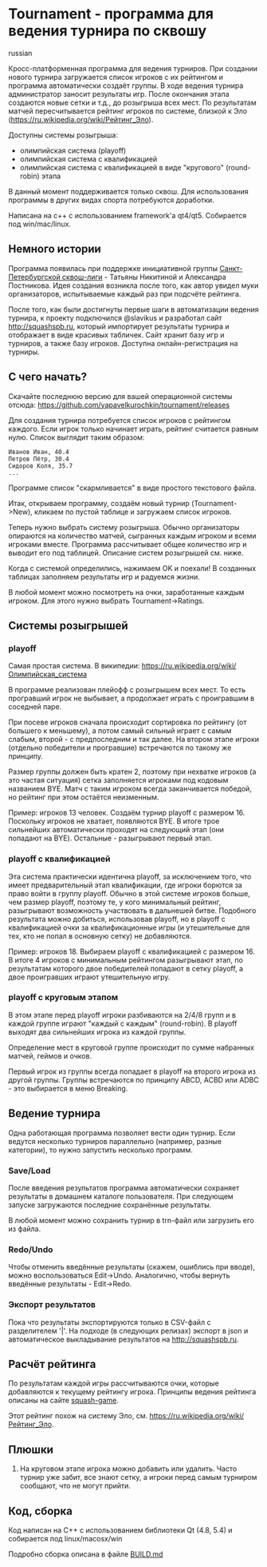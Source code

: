 # Tournament - программа для ведения турнира по сквошу

russian

Кросс-платформенная программа для ведения турниров. При создании нового турнира загружается список игроков с их рейтингом и программа автоматически создаёт группы. В ходе ведения турнира администратор заносит результаты игр. После окончания этапа создаются новые сетки и т.д., до розыгрыша всех мест. По результатам матчей пересчитывается рейтинг игроков по системе, близкой к Эло (https://ru.wikipedia.org/wiki/Рейтинг_Эло).

Доступны системы розыгрыша:

  * олимпийская система (playoff)
  * олимпийская система с квалификацией
  * олимпийская система с квалификацией в виде "кругового" (round-robin) этапа

В данный момент поддерживается только сквош. Для использования программы в других видах спорта потребуются доработки.

Написана на c++ с использованием framework'а qt4/qt5. Собирается под win/mac/linux.

## Немного истории

Программа появилась при поддержке инициативной группы [Санкт-Петербургской сквош-лиги](http://squash-game.ru) - Татьяны Никитиной и Александра Постникова. Идея создания возникла после того, как автор увидел муки организаторов, испытываемые каждый раз при подсчёте рейтинга. 

После того, как были достигнуты первые шаги в автоматизации ведения турнира, к проекту подключился @slavikus и разработал сайт http://squashspb.ru, который импортирует результаты турнира и отображает в виде красивых табличек. Сайт хранит базу игр и турниров, а также базу игроков. Доступна онлайн-регистрация на турниры.

## С чего начать?

Скачайте последнюю версию для вашей операционной системы отсюда: https://github.com/yapavelkurochkin/tournament/releases

Для создания турнира потребуется список игроков с рейтингом каждого. Если игрок только начинает играть, рейтинг считается равным нулю. Список выглядит таким образом:
    
    Иванов Иван, 40.4
    Петров Пётр, 30.4
    Сидоров Коля, 35.7
    ...

Программе список "скармливается" в виде простого текстового файла.

Итак, открываем программу, создаём новый турнир (Tournament->New), кликаем по пустой таблице и загружаем список игроков. 

Теперь нужно выбрать систему розыгрыша. Обычно организаторы опираются на количество матчей, сыгранных каждым игроком и всеми игроками вместе. Программа рассчитывает общее количество игр и выводит его под таблицей. Описание систем розыгрышей см. ниже.

Когда с системой определились, нажимаем OK и поехали! В созданных таблицах заполняем результаты игр и радуемся жизни.

В любой момент можно посмотреть на очки, заработанные каждым игроком. Для этого нужно выбрать Tournament->Ratings.

## Системы розыгрышей

### playoff

Самая простая система. В википедии: https://ru.wikipedia.org/wiki/Олимпийская_система

В программе реализован плейофф с розыгрышем всех мест. То есть програвший игрок не выбывает, а продолжает играть с проигравшим в соседней паре. 

При посеве игроков сначала происходит сортировка по рейтингу (от большего к меньшему), а потом самый сильный играет с самым слабым, второй - с предпоследним и так далее. На втором этапе игроки (отдельно победители и програвшие) встречаются по такому же принципу.

Размер группы должен быть кратен 2, поэтому при нехватке игроков (а это частая ситуация) сетка заполняется игроками под кодовым названием BYE. Матч с таким игроком всегда заканчивается победой, но рейтинг при этом остаётся неизменным.

Пример: игроков 13 человек. Создаём турнир playoff с размером 16. Поскольку игроков не хватает, появляются BYE. В итоге трое сильнейших автоматически проходят на следующий этап (они попадают на BYE). Остальные - разыгрывают первый этап.

### playoff с квалификацией

Эта система практически идентична playoff, за исключением того, что имеет предварительный этап квалификации, где игроки борются за право войти в группу playoff. Обычно в этой системе игроков больше, чем размер playoff, поэтому те, у кого минимальный рейтинг, разыгрывают возможность участвовать в дальнешей битве. Подобного результата можно добиться, использовав playoff, но в playoff с квалификацией очки за квалификационные игры (и утешительные для тех, кто не попал в основную сетку) не добавляются.

Пример: игроков 18. Выбираем playoff c квалификацией с размером 16. В итоге 4 игроков с минимальным рейтингом разыгрывают этап, по результатам которого двое победителей попадают в сетку playoff, а двое проигравших играют утешительную игру. 

### playoff с круговым этапом

В этом этапе перед playoff игроки разбиваются на 2/4/8 групп и в каждой группе играют "каждый с каждым" (round-robin).  В playoff выходят два сильнейших игрока из каждой группы.

Определение мест в круговой группе происходит по сумме набранных матчей, геймов и очков. 

Первый игрок из группы всегда попадает в playoff на второго игрока из другой группы. Группы встречаются по принципу ABCD, ACBD или ADBC - это выбирается в меню Breaking.

## Ведение турнира

Одна работающая программа позволяет вести один турнир. Если ведутся несколько турниров параллельно (например, разные категории), то нужно запустить несколько программ.

### Save/Load

После введения результатов программа автоматически сохраняет результаты в домашнем каталоге пользователя. При следующем запуске загружаются последние сохранённые результаты. 

В любой момент можно сохранить турнир в trn-файл или загрузить его из файла. 

### Redo/Undo

Чтобы отменить введённые результаты (скажем, ошиблись при вводе), можно воспользоваться Edit->Undo. Аналогично, чтобы вернуть введённые результаты - Edit->Redo.

### Экспорт результатов

Пока что результаты экспортируются только в CSV-файл с разделителем '|'. На подходе (в следующих релизах) экспорт в json и автоматическое выкладывание результатов на http://squashspb.ru.

## Расчёт рейтинга

По результатам каждой игры рассчитываются очки, которые добавляются к текущему рейтингу игрока. Принципы ведения рейтинга описаны на сайте
[squash-game](http://www.squash-game.ru/ligaM2/rating).

Этот рейтинг похож на систему Эло, см. https://ru.wikipedia.org/wiki/Рейтинг_Эло.

## Плюшки

  1. На круговом этапе игрока можно добавить или удалить. Часто турнир уже забит, все знают сетку, а игроки перед самым турниром сообщают, что не могут прийти.

## Код, сборка

Код написан на C++ с использованием библиотеки Qt (4.8, 5.4) и собирается под linux/macosx/win

Подробно сборка описана в файле [BUILD.md](gui/BUILD.md)

